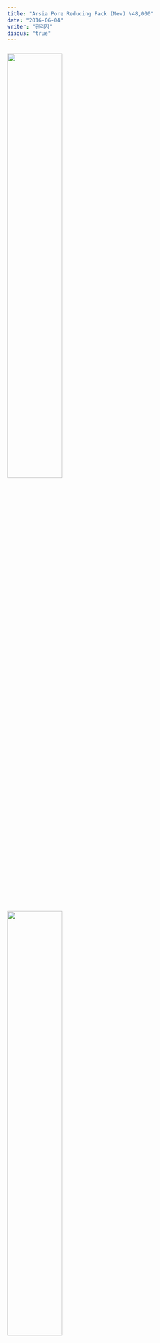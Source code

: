 ```yaml
---
title: "Arsia Pore Reducing Pack (New) \48,000"
date: "2016-06-04"
writer: "관리자"
disqus: "true"
---
```


<img style="width:50%; padding: 10px 0px;" src="https://user-images.githubusercontent.com/59393359/76975335-c0812280-6975-11ea-910d-0e446388dd00.png" />

<img style="width:50%; padding: 10px 0px;" src="https://user-images.githubusercontent.com/59393359/76975758-5e74ed00-6976-11ea-8ce0-7cc10b517bb3.png" />

Arsia Pore Reducing Pack (New)

50g

\48,000

효능효과 : 모공축소, 여드름피부, 메이크업 화장 개선, 매끄러운 피부결.

사용방법 : 1분 마사지후 20~30분 방치한 다음 물로 세안.(주 2회)

---

<img style="width:100%; padding: 10px 0px;" src="https://user-images.githubusercontent.com/59393359/76975237-9e87a000-6975-11ea-9968-0d81598bd1e9.png" />

<img style="width:100%; padding: 10px 0px;" src="https://user-images.githubusercontent.com/59393359/76975242-a0516380-6975-11ea-9e85-1dff94294a94.png" />

<img style="width:100%; padding: 10px 0px;" src="https://user-images.githubusercontent.com/59393359/76975246-a0e9fa00-6975-11ea-8825-44b5ffb00612.png" />

---

<img style="width:100%; padding: 10px 0px;" src="https://user-images.githubusercontent.com/59393359/76975380-d0990200-6975-11ea-9e24-323be3d419fd.png" />

<img style="width:100%; padding: 10px 0px;" src="https://user-images.githubusercontent.com/59393359/76975382-d262c580-6975-11ea-9a6d-f0a14b13e45c.png" />

<img style="width:100%; padding: 10px 0px;" src="https://user-images.githubusercontent.com/59393359/76975386-d2fb5c00-6975-11ea-9ffb-c95228cbcafb.png" />

<img style="width:100%; padding: 10px 0px;" src="https://user-images.githubusercontent.com/59393359/76975387-d393f280-6975-11ea-8843-0dea6ef16676.png" />

<img style="width:100%; padding: 10px 0px;" src="https://user-images.githubusercontent.com/59393359/76975388-d42c8900-6975-11ea-9a49-00a09428de29.png" />

<img style="width:100%; padding: 10px 0px;" src="https://user-images.githubusercontent.com/59393359/76975391-d4c51f80-6975-11ea-927e-7f873bbca410.png" />

<img style="width:100%; padding: 10px 0px;" src="https://user-images.githubusercontent.com/59393359/76975392-d55db600-6975-11ea-94be-b9d51c1dad4f.png" />

<img style="width:100%; padding: 10px 0px;" src="https://user-images.githubusercontent.com/59393359/76975394-d5f64c80-6975-11ea-84a6-5b428a2f1b20.png" />

<img style="width:100%; padding: 10px 0px;" src="https://user-images.githubusercontent.com/59393359/76975399-d5f64c80-6975-11ea-807f-02e9d701b83a.png" />

<img style="width:100%; padding: 10px 0px;" src="https://user-images.githubusercontent.com/59393359/76975400-d68ee300-6975-11ea-968d-6d811d6a75c1.png" />

<img style="width:100%; padding: 10px 0px;" src="https://user-images.githubusercontent.com/59393359/76975402-d7277980-6975-11ea-9cc4-9755f6de2c41.png" />

<img style="width:100%; padding: 10px 0px;" src="https://user-images.githubusercontent.com/59393359/76975405-d7c01000-6975-11ea-9de0-0ca25edfdd91.png" />

<img style="width:100%; padding: 10px 0px;" src="https://user-images.githubusercontent.com/59393359/76975408-d858a680-6975-11ea-9f1b-cafac10473cd.png" />

<img style="width:100%; padding: 10px 0px;" src="https://user-images.githubusercontent.com/59393359/76975413-d858a680-6975-11ea-93ee-51f688ee657d.png" />

<img style="width:100%; padding: 10px 0px;" src="https://user-images.githubusercontent.com/59393359/76975419-d8f13d00-6975-11ea-8a3f-0e8441595e63.png" />

<img style="width:100%; padding: 10px 0px;" src="https://user-images.githubusercontent.com/59393359/76975420-d989d380-6975-11ea-9acc-ec389dfd16cc.png" />

<img style="width:100%; padding: 10px 0px;" src="https://user-images.githubusercontent.com/59393359/76975421-da226a00-6975-11ea-9c39-78ce23453dc9.png" />
